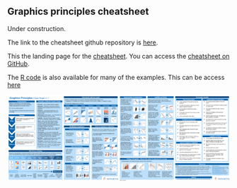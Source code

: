 ## Graphics principles cheatsheet

Under construction. 

The link to the cheatsheet github repository is [here](https://github.com/GraphicsPrinciples/CheatSheet).

This the landing page for the [cheatsheet](https://github.com/GraphicsPrinciples/CheatSheet/blob/master/NVSCheatSheet.pdf). You can access the [cheatsheet on GitHub](https://github.com/GraphicsPrinciples/CheatSheet/blob/master/NVSCheatSheet.pdf). 

The [R code](https://github.com/GraphicsPrinciples/CheatSheet) is also available for many of the examples. This can be access [here](https://github.com/GraphicsPrinciples/CheatSheet)

[<img src = "/assets/2018-11-06_thumbnail.png">](https://github.com/GraphicsPrinciples/CheatSheet)




